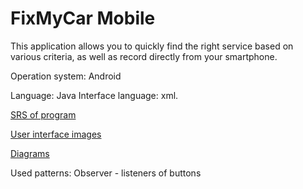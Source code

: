 # FixMyCar Mobile

This application allows you to quickly find the right service based on various criteria, as well as record directly from your smartphone.

Operation system: Android

Language: Java
Interface language: xml.

[SRS of program](https://github.com/dimin7226/fixmycar-mobile/blob/main/docs/SRS.md)

[User interface images](https://github.com/dimin7226/fixmycar-mobile/blob/main/docs/Mockups)


[Diagrams](https://github.com/dimin7226/fixmycar-mobile/blob/main/docs/Diagrams)

Used patterns:
Observer - listeners of buttons